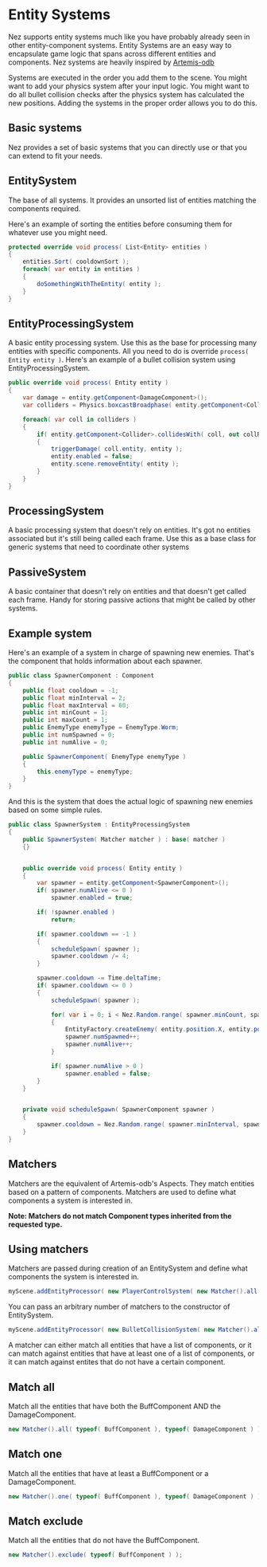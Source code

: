 Entity Systems
============
Nez supports entity systems much like you have probably already seen in other entity-component systems. Entity Systems are an easy way to encapsulate game logic that spans across different entities and components. Nez systems are heavily inspired by [Artemis-odb](https://github.com/junkdog/artemis-odb)

Systems are executed in the order you add them to the scene. You might want to add your physics system after your input logic. You might want to do all bullet collision checks after the physics system has calculated the new positions. Adding the systems in the proper order allows you to do this.


## Basic systems
Nez provides a set of basic systems that you can directly use or that you can extend to fit your needs.


## EntitySystem
The base of all systems. It provides an unsorted list of entities matching the components required.

Here's an example of sorting the entities before consuming them for whatever use you might need.

```cs
protected override void process( List<Entity> entities )
{
	entities.Sort( cooldownSort );
	foreach( var entity in entities )
	{
		doSomethingWithTheEntity( entity );
	}
}
```


## EntityProcessingSystem
A basic entity processing system. Use this as the base for processing many entities with specific components. All you need to do is override `process( Entity entity )`. Here's an example of a bullet collision system using EntityProcessingSystem.

```cs
public override void process( Entity entity )
{
	var damage = entity.getComponent<DamageComponent>();
	var colliders = Physics.boxcastBroadphase( entity.getComponent<Collider>.bounds, damage.layerMask );

	foreach( var coll in colliders )
	{
		if( entity.getComponent<Collider>.collidesWith( coll, out collResult ) )
		{
			triggerDamage( coll.entity, entity );
			entity.enabled = false;
			entity.scene.removeEntity( entity );
		}
	}
}
```


## ProcessingSystem
A basic processing system that doesn't rely on entities. It's got no entities associated but it's still being called each frame. Use this as a base class for generic systems that need to coordinate other systems


## PassiveSystem
A basic container that doesn't rely on entities and that doesn't get called each frame. Handy for storing passive actions that might be called by other systems.


## Example system
Here's an example of a system in charge of spawning new enemies. That's the component that holds information about each spawner.

```cs
public class SpawnerComponent : Component
{
	public float cooldown = -1;
	public float minInterval = 2;
	public float maxInterval = 60;
	public int minCount = 1;
	public int maxCount = 1;
	public EnemyType enemyType = EnemyType.Worm;
	public int numSpawned = 0;
	public int numAlive = 0;

	public SpawnerComponent( EnemyType enemyType )
	{
		this.enemyType = enemyType;
	}
}
```

And this is the system that does the actual logic of spawning new enemies based on some simple rules.

```cs
public class SpawnerSystem : EntityProcessingSystem
{
	public SpawnerSystem( Matcher matcher ) : base( matcher )
	{}


	public override void process( Entity entity )
	{
		var spawner = entity.getComponent<SpawnerComponent>();
		if( spawner.numAlive <= 0 )
			spawner.enabled = true;

		if( !spawner.enabled )
			return;

		if( spawner.cooldown == -1 )
		{
			scheduleSpawn( spawner );
			spawner.cooldown /= 4;
		}

		spawner.cooldown -= Time.deltaTime;
		if( spawner.cooldown <= 0 )
		{
			scheduleSpawn( spawner );

			for( var i = 0; i < Nez.Random.range( spawner.minCount, spawner.maxCount ); i++ )
			{
				EntityFactory.createEnemy( entity.position.X, entity.position.Y, spawner.enemyType, entity );
				spawner.numSpawned++;
				spawner.numAlive++;
			}

			if( spawner.numAlive > 0 )
				spawner.enabled = false;
		}
	}


	private void scheduleSpawn( SpawnerComponent spawner )
	{
		spawner.cooldown = Nez.Random.range( spawner.minInterval, spawner.maxInterval );
	}
}
```


## Matchers
Matchers are the equivalent of Artemis-odb's Aspects. They match entities based on a pattern of components. Matchers are used to define what components a system is interested in.

**Note: Matchers do not match Component types inherited from the requested type.**

## Using matchers
Matchers are passed during creation of an EntitySystem and define what components the system is interested in.

```cs
myScene.addEntityProcessor( new PlayerControlSystem( new Matcher().all( typeof( PlayerControlComponent ) ) ) );
```

You can pass an arbitrary number of matchers to the constructor of EntitySystem.

```cs
myScene.addEntityProcessor( new BulletCollisionSystem( new Matcher().all( typeof( DamageComponent ), typeof( BulletComponent ) ) ) );
```

A matcher can either match all entities that have a list of components, or it can match against entities that have at least one of a list of components, or it can match against entites that do not have a certain component.


## Match all
Match all the entities that have both the BuffComponent AND the DamageComponent.

```cs
new Matcher().all( typeof( BuffComponent ), typeof( DamageComponent ) );
```


## Match one
Match all the entities that have at least a BuffComponent or a DamageComponent.

```cs
new Matcher().one( typeof( BuffComponent ), typeof( DamageComponent ) );
```


## Match exclude
Match all the entities that do not have the BuffComponent.

```cs
new Matcher().exclude( typeof( BuffComponent ) );
```
